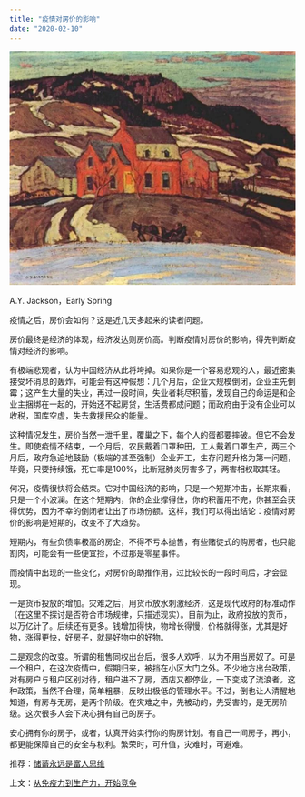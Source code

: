 ```yaml
---
title: "疫情对房价的影响"
date: "2020-02-10"
---
```


  

![连岳文章](images/连岳文章picture-9.jpg)

A.Y. Jackson，Early Spring

  

疫情之后，房价会如何？这是近几天多起来的读者问题。  

  

房价最终是经济的体现，经济发达则房价高。判断疫情对房价的影响，得先判断疫情对经济的影响。

  

有极端悲观者，认为中国经济从此将垮掉。如果你是一个容易悲观的人，最近密集接受坏消息的轰炸，可能会有这种假想：几个月后，企业大规模倒闭，企业主先倒霉；这产生大量的失业，再过一段时间，失业者耗尽积蓄，发现自己的命运是和企业主捆绑在一起的，开始还不起房贷，生活费都成问题；而政府由于没有企业可以收税，国库空虚，失去救援民众的能量。

  

这种情况发生，房价当然一泄千里，覆巢之下，每个人的蛋都要摔破。但它不会发生。即使疫情不结束，一个月后，农民戴着口罩种田，工人戴着口罩生产，两三个月后，政府急迫地鼓励（极端的甚至强制）企业开工，生存问题升格为第一问题，毕竟，只要持续饿，死亡率是100%，比新冠肺炎厉害多了，两害相权取其轻。

  

何况，疫情很快将会结束。它对中国经济的影响，只是一个短期冲击，长期来看，只是一个小波澜。在这个短期内，你的企业撑得住，你的积蓄用不完，你甚至会获得优势，因为不幸的倒闭者让出了市场份额。这样，我们可以得出结论：疫情对房价的影响是短期的，改变不了大趋势。

  

短期内，有些负债率极高的房企，不得不亏本抛售，有些赌徒式的购房者，也只能割肉，可能会有一些便宜捡，不过那是零星事件。

  

而疫情中出现的一些变化，对房价的助推作用，过比较长的一段时间后，才会显现。

  

一是货币投放的增加。灾难之后，用货币放水刺激经济，这是现代政府的标准动作（在这里不探讨是否符合市场规律，只描述现实）。目前为止，政府投放的货币，以万亿计了。后续还有更多。钱增加得快，物增长得慢，价格就得涨，尤其是好物，涨得更快，好房子，就是好物中的好物。

  

二是观念的改变。所谓的租售同权出台后，很多人欢呼，以为不用当房奴了。可是一个租户，在这次疫情中，假期归来，被挡在小区大门之外。不少地方出台政策，对有房户与租户区别对待，租户进不了房，酒店又都停业，一下变成了流浪者。这种政策，当然不合理，简单粗暴，反映出极低的管理水平。不过，倒也让人清醒地知道，有房与无房，是两个阶级。在灾难之中，先被动的，先受害的，是无房阶级。这次很多人会下决心拥有自己的房子。 

  

安心拥有你的房子，或者，认真开始实行你的购房计划。有自己一间房子，再小，都更能保障自己的安全与权利。繁荣时，可升值，灾难时，可避难。

  

推荐：[储蓄永远是富人思维](http://mp.weixin.qq.com/s?__biz=MjM5NDU0Mjk2MQ==&mid=2651635450&idx=1&sn=b7204aeb7e2353ec557a2163c6c96423&chksm=bd7e3ae48a09b3f22dd4bdd263161cf0683cc45cb03fc8f92c8cb4b9742b7e5f423591d9d7f8&scene=21#wechat_redirect)  

上文：[从免疫力到生产力，开始竞争](http://mp.weixin.qq.com/s?__biz=MjM5NDU0Mjk2MQ==&mid=2651637277&idx=1&sn=b624f4578f76dc5f0abea93584d14c8f&chksm=bd7e42038a09cb15402ee4ba4fc1708c11c72eb0b16cf3a9543cdb9036860c2b3547fcb81ba5&scene=21#wechat_redirect)
